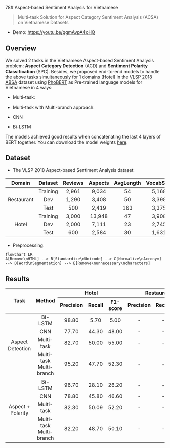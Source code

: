 78# Aspect-based Sentiment Analysis for Vietnamese
> Multi-task Solution for Aspect Category Sentiment Analysis (ACSA) on Vietnamese Datasets
- Demo: https://youtu.be/ggmAvpA4oHQ

## Overview

We solved 2 tasks in the Vietnamese Aspect-based Sentiment Analysis problem: **Aspect Category Detection** (ACD) and **Sentiment Polarity Classification** (SPC). Besides, we proposed end-to-end models to handle the above tasks simultaneously for 1 domains (Hotel) in the [VLSP 2018 ABSA](https://vlsp.org.vn/vlsp2018/eval/sa) dataset using [PhoBERT](https://github.com/VinAIResearch/PhoBERT) as Pre-trained language models for Vietnamese in 4 ways: 
- Multi-task:

- Multi-task with Multi-branch approach:

- CNN

- Bi-LSTM

The models achieved good results when concatenating the last 4 layers of BERT together. You can download the model weights [here](https://drive.google.com/file/d/1YKnZnoehv31n3vFhs8ZDZ00ClwU0gUPI/view?usp=sharing).


## Dataset
- The VLSP 2018 Aspect-based Sentiment Analysis dataset:

|   Domain   |  Dataset | Reviews | Aspects | AvgLength | VocabSize | DiffVocab |
|:----------:|:--------:|:-------:|:-------:|:---------:|:---------:|:---------:|
|            | Training |  2,961  |  9,034  |     54    |   5,168   |     -     |
| Restaurant |    Dev   |  1,290  |  3,408  |     50    |   3,398   |   1,702   |
|            |   Test   |   500   |  2,419  |    163    |   3,375   |   1,729   |
|            | Training |  3,000  |  13,948 |     47    |   3,908   |     -     |
|    Hotel   |    Dev   |  2,000  |  7,111  |     23    |   2,745   |   1,059   |
|            |   Test   |   600   |  2,584  |     30    |   1,631   |    346    |

- Preprocessing: 
```mermaid 
flowchart LR
A[Remove\nHTML] --> B[Standardize\nUnicode] --> C[Normalize\nAcronym] --> D[Word\nSegmentation] --> E[Remove\nunnecessary\ncharacters]
```

## Results
<table>
<thead>
  <tr>
    <th rowspan="2">Task</th>
    <th rowspan="2">Method</th>
    <th colspan="3">Hotel</th>
    <th colspan="3">Restaurant</th>
  </tr>
  <tr>
    <th>Precision</th>
    <th>Recall</th>
    <th>F1-score</th>
    <th>Precision</th>
    <th>Recall</th>
    <th>F1-score</th>
  </tr>
</thead>
<tbody>
  <tr>
    <td align="center" rowspan="4">Aspect<br>Detection</td>
    <td align="center">Bi-LSTM</td>
    <td align="center">98.80</td>
    <td align="center">5.70</td>
    <td align="center">5.00</td>
    <td align="center">-</td>
    <td align="center">-</td>
    <td align="center">-</td>
  </tr>
  <tr>
    <td align="center">CNN</td>
    <td align="center">77.70</td>
    <td align="center">44.30</td>
    <td align="center">48.00</td>
    <td align="center">-</td>
    <td align="center">-</td>
    <td align="center">-</td>
  </tr>
  <tr>
    <td align="center">Multi-task</td>
    <td align="center">82.70</td>
    <td align="center">50.00</td>
    <td align="center">55.00</td>
    <td align="center">-</td>
    <td align="center">-</td>
    <td align="center">-</td>
  </tr>
  <tr>
    <td align="center">Multi-task Multi-branch</td>
    <td align="center">95.20</td>
    <td align="center">47.70</td>
    <td align="center">52.30</td>
    <td align="center">-</td>
    <td align="center">-</td>
    <td align="center">-</td>
  </tr>
  <tr>
    <td align="center" rowspan="4">Aspect +<br>Polarity</td>
    <td align="center">Bi-LSTM</td>
    <td align="center">96.70</td>
    <td align="center">28.10</td>
    <td align="center">26.20</td>
    <td align="center">-</td>
    <td align="center">-</td>
    <td align="center">-</td>
  </tr>
  <tr>
    <td align="center">CNN</td>
    <td align="center">78.80</td>
    <td align="center">45.80</td>
    <td align="center">46.60</td>
    <td align="center">-</td>
    <td align="center">-</td>
    <td align="center">-</td>
  </tr>
  <tr>
    <td align="center">Multi-task</td>
    <td align="center">82.30</td>
    <td align="center">50.09</td>
    <td align="center">52.20</td>
    <td align="center">-</td>
    <td align="center">-</td>
    <td align="center">-</td>
  </tr>
  <tr>
    <td align="center">Multi-task Multi-branch</td>
    <td align="center">82.20</td>
    <td align="center">48.70</td>
    <td align="center">50.10</td>
    <td align="center">-</td>
    <td align="center">-</td>
    <td align="center">-</td>
  </tr>
</tbody>
</table>
